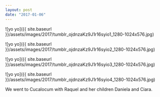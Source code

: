 ```yaml
---
layout: post
date: "2017-01-06"
---
```


![yo yo]({{ site.baseurl }}/assets/images/2017/tumblr_ojdnzaKz9J1r16syio1_1280-1024x576.jpg)

![yo yo]({{ site.baseurl }}/assets/images/2017/tumblr_ojdnzaKz9J1r16syio2_1280-1024x576.jpg)

![yo yo]({{ site.baseurl }}/assets/images/2017/tumblr_ojdnzaKz9J1r16syio3_1280-1024x576.jpg)

![yo yo]({{ site.baseurl }}/assets/images/2017/tumblr_ojdnzaKz9J1r16syio4_1280-1024x576.jpg)

We went to Cucalocum with Raquel and her children Daniela and Ciara.
